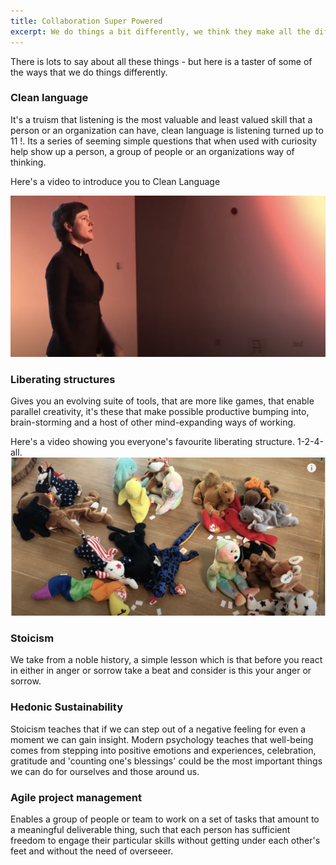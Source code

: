 ```yaml
---
title: Collaboration Super Powered
excerpt: We do things a bit differently, we think they make all the difference
---
```

There is lots to say about all these things - but here is a taster of some of the ways that we do things differently.

### Clean language 
It's a truism that listening is the most valuable and least valued skill that a person or an organization can have, clean language is listening turned up to 11 !. Its a series of seeming simple questions that when used with curiosity help show up a person, a group of people or an organizations way of thinking. 

Here's a video to introduce you to Clean Language

[![Caitlin Walker](../blog/images/caitlin.png)](https://www.youtube.com/watch?v=aVvcU5gG4KU&t=4s
 "Caitlin Walker introduces Clean Language at Tedx")




### Liberating structures 
Gives you an evolving suite of tools, that are more like games, that enable parallel creativity, it's these that make possible productive bumping into, brain-storming and a host of other mind-expanding ways of working.

Here's a video showing you everyone's favourite liberating structure. 1-2-4-all.
[![1-2-4-All](../blog/images/dollies.png)](https://www.youtube.com/watch?v=XRzZ76XSoZ0&t=91s
 "1-2-4-All")




### Stoicism
We take from a noble history, a simple lesson which is that before you react in either in anger or sorrow take a beat and consider is this your anger or sorrow. 

### Hedonic Sustainability 
Stoicism teaches that if we can step out of a negative feeling for even a moment we can gain insight. Modern psychology teaches that well-being comes from stepping into positive emotions and experiences, celebration, gratitude and 'counting one's blessings' could be the most important things we can do for ourselves and those around us.

### Agile project management 
Enables a group of people or team to work on a set of tasks that amount to a meaningful deliverable thing, such that each person has sufficient freedom to engage their particular skills without getting under each other's feet and without the need of overseeer.




